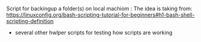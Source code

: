 Script for backingup a folder(s) on local machiom :
The idea is taking from: https://linuxconfig.org/bash-scripting-tutorial-for-beginners#h1-bash-shell-scripting-definition  
+ several other hwlper scripts for testing how scripts are working
